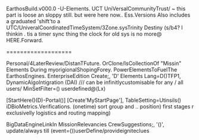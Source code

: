 EarthosBuild.v000.0 -U-Elements. UCT UniVersalCommunityTrust/ ~ this part is loose an sloppy still. but were here now.. 
Ess.Versions Also includes a graduated 'shift'to a 
UTC/UniveralCoordinatedTimeSystem/3Zone.sysTrinity Destiny 
(s/b4? I thinkin . tis a timer sync thing the clock for old sys is no more@ HERE.Forward.

===================

Personal/4LaterReview/DistanTFuture. OrClone/IsCollectionOf "Missin" Elements During myorigionalShopingForey. PowerElementsToFuelThe EarthosEngines. EnterpriseEdition
Create;, 'D' Elements
Lang=D()TFP1, DynamicAlgoIntigration (DAI) /// can be infinitlycustomisable for any / all users/ 
MinSetFilter=() userdefined@(Lx)

[StartHere()(D)-Portal()]
[Create'MyStartPage'], TableSetting=Utinsils()
iDBioMetrics.Verifications. (onetime) sort group and .. position) first stages r exclusivelly logistics and routing mapping)

BigDataEngineLinkIn
MissionRelevancies
CrewSuggestions;, '()', update/always till (event=())userDefine/provideigniteclues 


